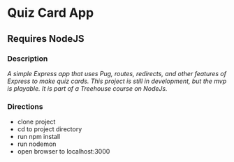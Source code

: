 # Quiz Card App

## Requires NodeJS

### Description

_A simple Express app that uses Pug, routes, redirects, and other features of Express to make quiz cards. This project is still in development, but the mvp is playable. It is part of a Treehouse course on NodeJs._

### Directions

* clone project
* cd to project directory
* run npm install
* run nodemon
* open browser to localhost:3000

